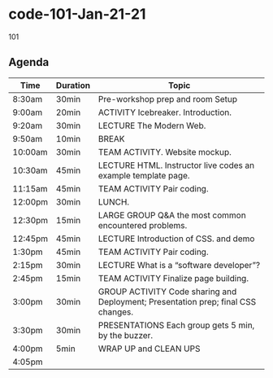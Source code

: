 # code-101-Jan-21-21
101
## Agenda

| Time  | Duration  | Topic  |
|---|---|---|
| 8:30am | 30min | Pre-workshop prep and room Setup |
| 9:00am | 20min | ACTIVITY Icebreaker. Introduction.  |
| 9:20am | 30min | LECTURE The Modern Web.  |
| 9:50am | 10min | BREAK |
| 10:00am | 30min | TEAM ACTIVITY. Website mockup.  |
| 10:30am| 45min | LECTURE HTML. Instructor live codes an example template page. |
| 11:15am | 45min | TEAM ACTIVITY Pair coding.  |
| 12:00pm | 30min | LUNCH. |
| 12:30pm | 15min | LARGE GROUP Q&A the most common encountered problems.  |
| 12:45pm | 45min | LECTURE  Introduction of CSS. and demo |
| 1:30pm  | 45min | TEAM ACTIVITY  Pair coding.  |
| 2:15pm | 30min | LECTURE What is a “software developer”?  |
| 2:45pm | 15min | TEAM ACTIVITY Finalize page building.   |
| 3:00pm | 30min | GROUP ACTIVITY Code sharing and Deployment; Presentation prep; final CSS changes. |  
| 3:30pm | 30min |  PRESENTATIONS Each group gets 5 min, by the buzzer. |
| 4:00pm | 5min  |  WRAP UP and CLEAN UPS |
| 4:05pm |
